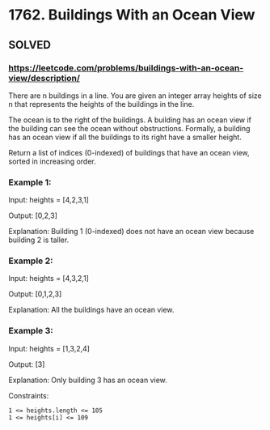 # 1762. Buildings With an Ocean View

## SOLVED
### https://leetcode.com/problems/buildings-with-an-ocean-view/description/

There are n buildings in a line. You are given an integer array heights of size n that represents the heights of the buildings in the line.

The ocean is to the right of the buildings. A building has an ocean view if the building can see the ocean without obstructions. Formally, a building has an ocean view if all the buildings to its right have a smaller height.

Return a list of indices (0-indexed) of buildings that have an ocean view, sorted in increasing order.



### Example 1:

Input: heights = [4,2,3,1]

Output: [0,2,3]

Explanation: Building 1 (0-indexed) does not have an ocean view because building 2 is taller.

### Example 2:

Input: heights = [4,3,2,1]

Output: [0,1,2,3]

Explanation: All the buildings have an ocean view.

### Example 3:

Input: heights = [1,3,2,4]

Output: [3]

Explanation: Only building 3 has an ocean view.



Constraints:

    1 <= heights.length <= 105
    1 <= heights[i] <= 109

